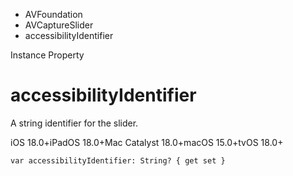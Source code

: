 

- AVFoundation
- AVCaptureSlider
-  accessibilityIdentifier 

Instance Property

# accessibilityIdentifier

A string identifier for the slider.

iOS 18.0+iPadOS 18.0+Mac Catalyst 18.0+macOS 15.0+tvOS 18.0+

``` source
var accessibilityIdentifier: String? { get set }
```

